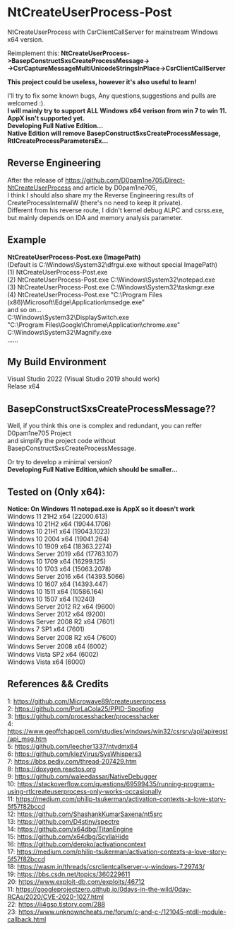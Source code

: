 # NtCreateUserProcess-Post
NtCreateUserProcess with CsrClientCallServer for mainstream Windows x64 version.  

Reimplement this: __NtCreateUserProcess->BasepConstructSxsCreateProcessMessage->  
->CsrCaptureMessageMultiUnicodeStringsInPlace->CsrClientCallServer__  

__This project could be useless, however it's also useful to learn!__  

I'll try to fix some known bugs, Any questions,suggestions and pulls are welcomed :).  
__I will mainly try to support ALL Windows x64 verison from win 7 to win 11.__  
__AppX isn't supported yet.__  
__Developing Full Native Edition...__  
__Native Edition will remove BasepConstructSxsCreateProcessMessage, RtlCreateProcessParametersEx...__  

## Reverse Engineering
After the release of https://github.com/D0pam1ne705/Direct-NtCreateUserProcess and article by D0pam1ne705,  
I think I should also share my the Reverse Engineering results of CreateProcessInternalW (there's no need to keep it private).  
Different from his reverse route, I didn't kernel debug ALPC and csrss.exe,  
but mainly depends on IDA and memory analysis parameter.

## Example
 __NtCreateUserProcess-Post.exe  (ImagePath)__  
(Default is C:\Windows\System32\dfrgui.exe without special ImagePath)  
(1) NtCreateUserProcess-Post.exe  
(2) NtCreateUserProcess-Post.exe C:\Windows\System32\notepad.exe  
(3) NtCreateUserProcess-Post.exe C:\Windows\System32\taskmgr.exe  
(4) NtCreateUserProcess-Post.exe "C:\Program Files (x86)\Microsoft\Edge\Application\msedge.exe"   
 and so on...  
 C:\Windows\System32\DisplaySwitch.exe  
"C:\Program Files\Google\Chrome\Application\chrome.exe"  
 C:\Windows\System32\Magnify.exe  
......

## My Build Environment
Visual Studio 2022 (Visual Studio 2019 should work)  
Relase x64

## BasepConstructSxsCreateProcessMessage??
Well, if you think this one is complex and redundant, you can reffer D0pam1ne705 Project   
and simplify the project code without BasepConstructSxsCreateProcessMessage.  

Or try to develop a minimal version?  
__Developing Full Native Edition,which should be smaller...__  

## Tested on (Only x64):  
 __Notice: On Windows 11 notepad.exe is AppX so it doesn't work__  
 Windows 11 21H2 x64 (22000.613)  
 Windows 10 21H2 x64 (19044.1706)  
 Windows 10 21H1 x64 (19043.1023)  
 Windows 10 2004 x64 (19041.264)  
 Windows 10 1909 x64 (18363.2274)  
 Windows Server 2019 x64 (17763.107)  
 Windows 10 1709 x64 (16299.125)  
 Windows 10 1703 x64 (15063.2078)  
 Windows Server 2016 x64 (14393.5066)  
 Windows 10 1607 x64 (14393.447)  
 Windows 10 1511 x64 (10586.164)  
 Windows 10 1507 x64 (10240)  
 Windows Server 2012 R2 x64 (9600)  
 Windows Server 2012 x64 (9200)  
 Windows Server 2008 R2 x64 (7601)  
 Windows 7 SP1 x64 (7601)  
 Windows Server 2008 R2 x64 (7600）  
 Windows Server 2008 x64 (6002）  
 Windows Vista SP2 x64 (6002)  
 Windows Vista x64 (6000)  

 
## References && Credits

1: https://github.com/Microwave89/createuserprocess  
2: https://github.com/PorLaCola25/PPID-Spoofing  
3: https://github.com/processhacker/processhacker  
4: https://www.geoffchappell.com/studies/windows/win32/csrsrv/api/apireqst/api_msg.htm  
5: https://github.com/leecher1337/ntvdmx64  
6: https://github.com/klezVirus/SysWhispers3  
7: https://bbs.pediy.com/thread-207429.htm  
8: https://doxygen.reactos.org  
9: https://github.com/waleedassar/NativeDebugger  
10: https://stackoverflow.com/questions/69599435/running-programs-using-rtlcreateuserprocess-only-works-occasionally  
11: https://medium.com/philip-tsukerman/activation-contexts-a-love-story-5f57f82bccd  
12: https://github.com/ShashankKumarSaxena/nt5src  
13: https://github.com/D4stiny/spectre  
14: https://github.com/x64dbg/TitanEngine  
15: https://github.com/x64dbg/ScyllaHide  
16: https://github.com/deroko/activationcontext  
17: https://medium.com/philip-tsukerman/activation-contexts-a-love-story-5f57f82bccd  
18: https://wasm.in/threads/csrclientcallserver-v-windows-7.29743/  
19: https://bbs.csdn.net/topics/360229611  
20: https://www.exploit-db.com/exploits/46712  
11: https://googleprojectzero.github.io/0days-in-the-wild/0day-RCAs/2020/CVE-2020-1027.html  
22: https://ii4gsp.tistory.com/288  
23: https://www.unknowncheats.me/forum/c-and-c-/121045-ntdll-module-callback.html  
